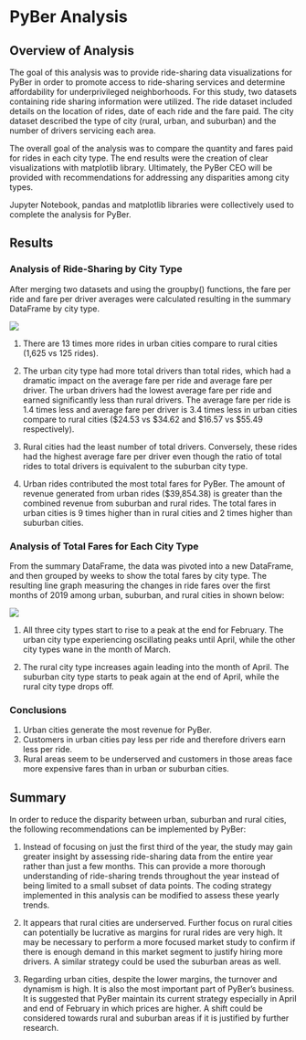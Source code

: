 # PyBer Analysis

## Overview of Analysis

The goal of this analysis was to provide ride-sharing data visualizations for PyBer in order to promote access to ride-sharing services and determine affordability for underprivileged neighborhoods.  For this study, two datasets containing ride sharing information were utilized.  The ride dataset included details on the location of rides, date of each ride and the fare paid.  The city dataset described the type of city (rural, urban, and suburban) and the number of drivers servicing each area.

The overall goal of the analysis was to compare the quantity and fares paid for rides in each city type.  The end results were the creation of clear visualizations with matplotlib library.  Ultimately, the PyBer CEO will be provided with recommendations for addressing any disparities among city types.

Jupyter Notebook, pandas and matplotlib libraries were collectively used to complete the analysis for PyBer.

## Results

### Analysis of Ride-Sharing by City Type

After merging two datasets and using the groupby() functions, the fare per ride and fare per driver averages were calculated resulting in the summary DataFrame by city type. 

![
](https://github.com/jbowman86/PyBer_Analysis/blob/main/Resources/PyBer_summary_rides.png)

1. There are 13 times more rides in urban cities compare to rural cities (1,625 vs 125 rides).

2. The urban city type had more total drivers than total rides, which had a dramatic impact on the average fare per ride and average fare per driver.  The urban drivers had the lowest average fare per ride and earned significantly less than rural drivers. The average fare per ride is 1.4 times less and average fare per driver is 3.4 times less in urban cities compare to rural cities ($24.53 vs $34.62 and $16.57 vs $55.49 respectively).

3. Rural cities had the least number of total drivers.  Conversely, these rides had the highest average fare per driver even though the ratio of total rides to total drivers is equivalent to the suburban city type.  

4. Urban rides contributed the most total fares for PyBer.  The amount of revenue generated from urban rides ($39,854.38) is greater than the combined revenue from suburban and rural rides.  The total fares in urban cities is 9 times higher than in rural cities and 2 times higher than suburban cities.

### Analysis of Total Fares for Each City Type

From the summary DataFrame, the data was pivoted into a new DataFrame, and then grouped by weeks to show the total fares by city type.  The resulting line graph measuring the changes in ride fares over the first months of 2019 among urban, suburban, and rural cities in shown below:

![
](https://github.com/jbowman86/PyBer_Analysis/blob/main/Resources/PyBer_fare-summary.png)

1. All three city types start to rise to a peak at the end for February.  The urban city type experiencing oscillating peaks until April, while the other city types wane in the month of March.

2. The rural city type increases again leading into the month of April.  The suburban city type starts to peak again at the end of April, while the rural city type drops off.   

### Conclusions

1. Urban cities generate the most revenue for PyBer.
2. Customers in urban cities pay less per ride and therefore drivers earn less per ride.
3. Rural areas seem to be underserved and customers in those areas face more expensive fares than in urban or suburban cities.

## Summary

In order to reduce the disparity between urban, suburban and rural cities, the following recommendations can be implemented by PyBer:

1.	Instead of focusing on just the first third of the year, the study may gain greater insight by assessing ride-sharing data from the entire year rather than just a few months.  This can provide a more thorough understanding of ride-sharing trends throughout the year instead of being limited to a small subset of data points.  The coding strategy implemented in this analysis can be modified to assess these yearly trends.

2.	It appears that rural cities are underserved.  Further focus on rural cities can potentially be lucrative as margins for rural rides are very high.  It may be necessary to perform a more focused market study to confirm if there is enough demand in this market segment to justify hiring more drivers.  A similar strategy could be used the suburban areas as well.

3.	Regarding urban cities, despite the lower margins, the turnover and dynamism is high. It is also the most important part of PyBer’s business. It is suggested that PyBer maintain its current strategy especially in April and end of February in which prices are higher. A shift could be considered towards rural and suburban areas if it is justified by further research.


